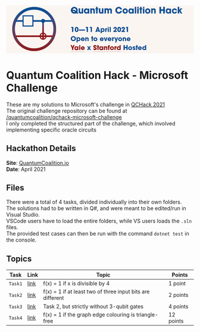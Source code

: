 ![QCHack Banner](qchack_banner.jpg)  
  
# Quantum Coalition Hack - Microsoft Challenge  
  
These are my solutions to Microsoft's challenge in [QCHack 2021](https://www.quantumcoalition.io/)  
The original challenge repository can be found at [/quantumcoalition/qchack-microsoft-challenge](https://github.com/quantumcoalition/qchack-microsoft-challenge)  
I only completed the structured part of the challenge, which involved implementing specific oracle circuits  
  
## Hackathon Details  
**Site**: [QuantumCoalition.io](https://www.quantumcoalition.io/)  
**Date**: April 2021  
  
## Files  
There were a total of 4 tasks, divided individually into their own folders.  
The solutions had to be written in Q#, and were meant to be edited/run in Visual Studio.  
VSCode users have to load the entire folders, while VS users loads the `.sln` files.  
The provided test cases can then be run with the command `dotnet test` in the console.  
  
## Topics  
| Task    | Link            | Topic                                                      | Points    |  
|---------|-----------------|------------------------------------------------------------|-----------|  
| `Task1` | [link](./Task1) | f(x) = 1 if x is divisible by 4                            | 1 point   |  
| `Task2` | [link](./Task2) | f(x) = 1 if at least two of three input bits are different | 2 points  |  
| `Task3` | [link](./Task3) | Task 2, but strictly without 3-qubit gates                 | 4 points  |  
| `Task4` | [link](./Task4) | f(x) = 1 if the graph edge colouring is triangle-free      | 12 points |  
  